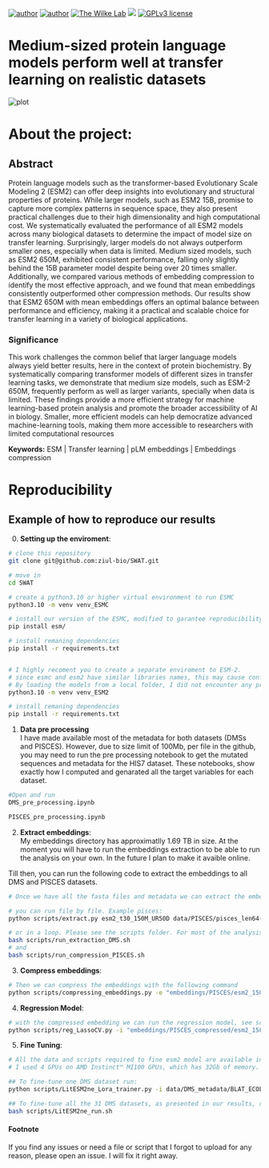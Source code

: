 [![author](https://img.shields.io/badge/author1-Luiz_Vieira-blue.svg)](https://www.linkedin.com/in/luiz-carlos-vieira-4582797b/) 
[![author](https://img.shields.io/badge/author2-Morgan_Handojo-blue.svg)](https://www.linkedin.com/in/morgan-handojo/) 
[![The Wilke Lab](https://img.shields.io/badge/Wilke-Lab-brightgreen.svg?style=flat)](https://wilkelab.org) 
[![](https://img.shields.io/badge/python-3.8+-yellow.svg)](https://www.python.org/downloads/release/python) 
[![GPLv3 license](https://img.shields.io/badge/License-GPLv3-lightgrey.svg)](http://perso.crans.org/besson/LICENSE.html)


# Medium-sized protein language models perform well at transfer learning on realistic datasets
![plot](/figures/fig1_scheme.png)


# About the project:

## Abstract

Protein language models such as the  transformer-based Evolutionary Scale Modeling 2 (ESM2) can offer deep insights into evolutionary and structural properties of proteins. While larger models, such as ESM2 15B, promise to capture more complex patterns in sequence space, they also present practical challenges due to their high dimensionality and high computational cost. We systematically evaluated the performance of all ESM2 models across many biological datasets to determine the impact of model size on transfer learning. Surprisingly, larger models do not always outperform smaller ones, especially when data is limited. Medium sized models, such as ESM2 650M, exhibited consistent performance, falling only slightly behind the 15B parameter model despite being over 20 times smaller. Additionally, we compared various methods of embedding compression to identify the most effective approach, and we found that mean embeddings consistently outperformed other compression methods. Our results show that ESM2 650M with mean embeddings offers an optimal balance between performance and efficiency, making it a practical and scalable choice for transfer learning in a variety of biological applications. 


### Significance

This work challenges the common belief that larger language models always yield better results, here in the context of protein biochemistry. By systematically comparing transformer models of different sizes in transfer learning tasks, we demonstrate that medium size models, such as ESM-2 650M, frequently perform as well as larger variants, specially when data is limited. These findings provide a more efficient strategy for machine learning-based protein analysis and promote the broader accessibility of AI in biology. Smaller, more efficient models can help democratize advanced machine-learning tools, making them more accessible to researchers with limited computational resources


**Keywords:** ESM | Transfer learning | pLM embeddings | Embeddings compression 




# Reproducibility

## Example of how to reproduce our results

0. **Setting up the enviroment**:

```bash
# clone this repository
git clone git@github.com:ziul-bio/SWAT.git

# move in
cd SWAT

# create a python3.10 or higher virtual environment to run ESMC
python3.10 -m venv venv_ESMC

# install our version of the ESMC, modified to garantee reproducibility. See methods.
pip install esm/

# install remaning dependencies
pip install -r requirements.txt


# I highly recoment you to create a separate enviroment to ESM-2.
# since esmc and esm2 have similar libraries names, this may cause conflicts, specially when loading_from_pretrained is called.
# By loading the models from a local folder, I did not encounter any problem.
python3.10 -m venv venv_ESM2

# install remaning dependencies
pip install -r requirements.txt
```

1. **Data pre processing**    
I have made available most of the metadata for both datasets (DMSs and PISCES).
However, due to size limit of 100Mb, per file in the github, you may need to run the pre processing notebook to get the mutated sequences and metadata for the HIS7 dataset. These notebooks, show exactly how I computed and genarated all the target variables for each dataset.
```bash
#Open and run
DMS_pre_processing.ipynb

PISCES_pre_processing.ipynb

```

2. **Extract embeddings**:      
My embeddings directory has approximatlly 1.69 TB in size. At the moment you will have to run the embeddings extraction to be able to run the analysis on your own. In the future I plan to make it avaible online. 

Till then, you can run the following code to extract the embeddings to all DMS and PISCES datasets.   
```bash
# Once we have all the fasta files and metadata we can extract the embeddings for each fasta.

# you can run file by file. Example pisces:
python scripts/extract.py esm2_t30_150M_UR50D data/PISCES/pisces_len64-1022.fasta embeddings/PISCES/esm2_150M --repr_layers 30 --include bos mean per_tok

# or in a loop. Please see the scripts folder. For most of the analysis I have a bash file that will run a loop to all experiments.
bash scripts/run_extraction_DMS.sh
# and
bash scripts/run_compression_PISCES.sh
```

3. **Compress embeddings**:  
```bash
# Then we can compress the embeddings with the following command
python scripts/compressing_embeddings.py -e "embeddings/PISCES/esm2_150M/" -o "embeddings/PISCES_compressed/esm2_150M/" -c mean -l 30
```

4. **Regression Model**:  
```bash
# with the compressed embedding we can run the regression model, see script for more details
python scripts/reg_LassoCV.py -i "embeddings/PISCES_compressed/esm2_150M/embed_pisces_mean.pkl" -m "data/PISCES_metadata/SS_H.csv" -o "results/lassoCV/PISCES/esm2_150M/SS_H_esm2_150M_mean.csv"
```

5. **Fine Tuning**:  
```bash
# All the data and scripts required to fine esm2 model are available in this repositoty.
# I used 4 GPUs on AMD Instinct™ MI100 GPUs, which has 32Gb of memory. Feel free to increase batch size if your machine allow.

## To fine-tune one DMS dataset run:
python scripts/LitESM2ne_Lora_trainer.py -i data/DMS_metadata/BLAT_ECOLX_Tenaillon2013_metadata.csv -o results/fineTune/test --batch_size 2

## To fine-tune all the 31 DMS datasets, as presented in our results, run:
bash scripts/LitESM2ne_run.sh 
```

#### Footnote    
If you find any issues or need a file or script that I forgot to upload for any reason, please open an issue. I will fix it right away.